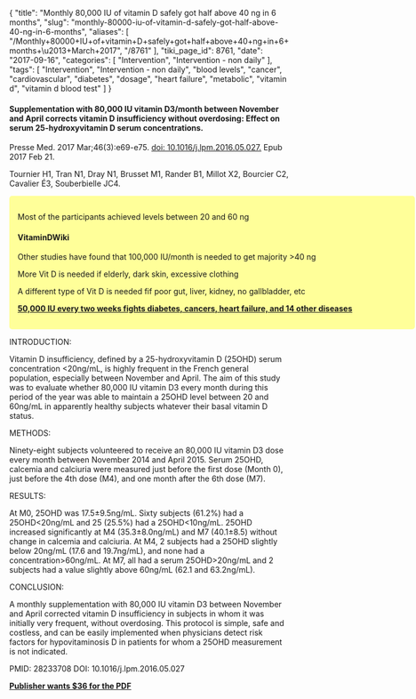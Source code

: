 {
    "title": "Monthly 80,000 IU of vitamin D safely got half above 40 ng in 6 months",
    "slug": "monthly-80000-iu-of-vitamin-d-safely-got-half-above-40-ng-in-6-months",
    "aliases": [
        "/Monthly+80000+IU+of+vitamin+D+safely+got+half+above+40+ng+in+6+months+\u2013+March+2017",
        "/8761"
    ],
    "tiki_page_id": 8761,
    "date": "2017-09-16",
    "categories": [
        "Intervention",
        "Intervention - non daily"
    ],
    "tags": [
        "Intervention",
        "Intervention - non daily",
        "blood levels",
        "cancer",
        "cardiovascular",
        "diabetes",
        "dosage",
        "heart failure",
        "metabolic",
        "vitamin d",
        "vitamin d blood test"
    ]
}


#### Supplementation with 80,000 IU vitamin D3/month between November and April corrects vitamin D insufficiency without overdosing: Effect on serum 25-hydroxyvitamin D serum concentrations.

Presse Med. 2017 Mar;46(3):e69-e75. [doi: 10.1016/j.lpm.2016.05.027.](https://doi.org/10.1016/j.lpm.2016.05.027.) Epub 2017 Feb 21.

Tournier H1, Tran N1, Dray N1, Brusset M1, Rander B1, Millot X2, Bourcier C2, Cavalier É3, Souberbielle JC4.

<div class="border" style="background-color:#FF9;padding:15px;margin:10px 0;border-radius:5px;width:700px">

Most of the participants achieved levels between 20 and 60 ng

#### VitaminDWiki

Other studies have found that 100,000 IU/month is needed to get majority >40 ng

More Vit D is needed if  elderly, dark skin, excessive clothing

A different type of Vit D is needed fif poor gut, liver, kidney, no gallbladder, etc

 **[50,000 IU every two weeks fights diabetes, cancers, heart failure, and 14 other diseases](/posts/one-pill-every-two-weeks-gives-you-all-the-vitamin-d-most-adults-need)** 

</div>

INTRODUCTION:

Vitamin D insufficiency, defined by a 25-hydroxyvitamin D (25OHD) serum concentration <20ng/mL, is highly frequent in the French general population, especially between November and April. The aim of this study was to evaluate whether 80,000 IU vitamin D3 every month during this period of the year was able to maintain a 25OHD level between 20 and 60ng/mL in apparently healthy subjects whatever their basal vitamin D status.

METHODS:

Ninety-eight subjects volunteered to receive an 80,000 IU vitamin D3 dose every month between November 2014 and April 2015. Serum 25OHD, calcemia and calciuria were measured just before the first dose (Month 0), just before the 4th dose (M4), and one month after the 6th dose (M7).

RESULTS:

At M0, 25OHD was 17.5±9.5ng/mL. Sixty subjects (61.2%) had a 25OHD<20ng/mL and 25 (25.5%) had a 25OHD<10ng/mL. 25OHD increased significantly at M4 (35.3±8.0ng/mL) and M7 (40.1±8.5) without change in calcemia and calciuria. At M4, 2 subjects had a 25OHD slightly below 20ng/mL (17.6 and 19.7ng/mL), and none had a concentration>60ng/mL. At M7, all had a serum 25OHD>20ng/mL and 2 subjects had a value slightly above 60ng/mL (62.1 and 63.2ng/mL).

CONCLUSION:

A monthly supplementation with 80,000 IU vitamin D3 between November and April corrected vitamin D insufficiency in subjects in whom it was initially very frequent, without overdosing. This protocol is simple, safe and costless, and can be easily implemented when physicians detect risk factors for hypovitaminosis D in patients for whom a 25OHD measurement is not indicated.

PMID: 28233708 DOI: 10.1016/j.lpm.2016.05.027

 **[Publisher wants $36 for the PDF](http://www.sciencedirect.com/science/article/pii/S0755498217300489)**